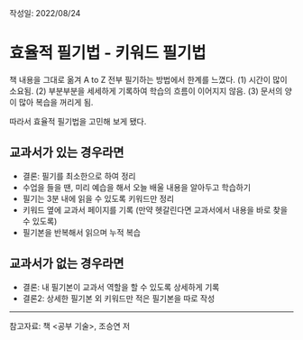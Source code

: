 작성일: 2022/08/24

# 효율적 필기법 - 키워드 필기법

책 내용을 그대로 옮겨 A to Z 전부 필기하는 방법에서 한계를 느꼈다.
(1) 시간이 많이 소요됨.
(2) 부분부분을 세세하게 기록하여 학습의 흐름이 이어지지 않음.
(3) 문서의 양이 많아 복습을 꺼리게 됨.

따라서 효율적 필기법을 고민해 보게 됐다.

## 교과서가 있는 경우라면
- 결론: 필기를 최소한으로 하여 정리
- 수업을 들을 땐, 미리 예습을 해서 오늘 배울 내용을 알아두고 학습하기
- 필기는 3분 내에 읽을 수 있도록 키워드만 정리
- 키워드 옆에 교과서 페이지를 기록 (만약 헷갈린다면 교과서에서 내용을 바로 찾을 수 있도록)
- 필기본을 반복해서 읽으며 누적 복습

## 교과서가 없는 경우라면
- 결론: 내 필기본이 교과서 역할을 할 수 있도록 상세하게 기록
- 결론2: 상세한 필기본 외 키워드만 적은 필기본을 따로 작성

---

참고자료: 책 <공부 기술>, 조승연 저